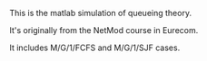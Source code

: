 This is the matlab simulation of queueing theory.

It's originally from the NetMod course in Eurecom.

It includes M/G/1/FCFS and M/G/1/SJF cases.
